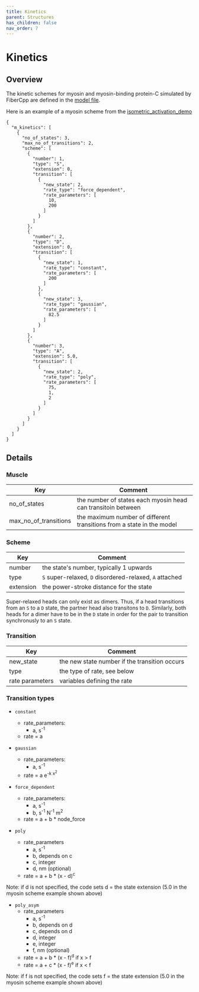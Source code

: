 ```yaml
---
title: Kinetics
parent: Structures
has_children: false
nav_order: 7
---
```


# Kinetics

## Overview

The kinetic schemes for myosin and myosin-binding protein-C simulated by FiberCpp are defined in the [model file](../model/model.html).

Here is an example of a myosin scheme from the [isometric_activation_demo](../../demos/getting_started/isometric_activation/isometric_activation.html)

````
{
  "m_kinetics": [
    {
      "no_of_states": 3,
      "max_no_of_transitions": 2,
      "scheme": [
        {
          "number": 1,
          "type": "S",
          "extension": 0,
          "transition": [
            {
              "new_state": 2,
              "rate_type": "force_dependent",
              "rate_parameters": [
                10,
                200
              ]
            }
          ]
        },
        {
          "number": 2,
          "type": "D",
          "extension": 0,
          "transition": [
            {
              "new_state": 1,
              "rate_type": "constant",
              "rate_parameters": [
                200
              ]
            },
            {
              "new_state": 3,
              "rate_type": "gaussian",
              "rate_parameters": [
                82.5
              ]
            }
          ]
        },
        {
          "number": 3,
          "type": "A",
          "extension": 5.0,
          "transition": [
            {
              "new_state": 2,
              "rate_type": "poly",
              "rate_parameters": [
                75,
                1,
                2
              ]
            }
          ]
        }
      ]
    }
  ]
}
````

## Details

### Muscle

| Key | Comment |
| ---- | ---- |
| no_of_states | the number of states each myosin head can transitoin between |
| max_no_of_transitions | the maximum number of different transitions from a state in the model |

### Scheme

| Key | Comment |
| ---- | ---- |
| number | the state's number, typically 1 upwards |
| type | `S` super-relaxed, `D` disordered-relaxed, `A` attached |
| extension | the power-stroke distance for the state |

Super-relaxed heads can only exist as dimers. Thus, if a head transitions from an `S` to a `D` state, the partner head also transitons to `D`. Similarly, both heads for a dimer have to be in the `D` state in order for the pair to transition synchronusly to an `S` state.

### Transition

| Key | Comment |
| ---- | ---- |
| new_state | the new state number if the transition occurs |
| type | the type of rate, see below |
| rate parameters | variables defining the rate |

### Transition types

+ `constant`
  + rate_parameters:
    + a, s<sup>-1</sup> 
  + rate = a

+ `gaussian`
  + rate_parameters:
    + a, s<sup>-1</sup> 
  + rate = a e<sup>-k x<sup>2</sup></sup>

+ `force_dependent`
  + rate_parameters:
    + a, s<sup>-1</sup> 
    + b, s<sup>-1</sup> N<sup>-1</sup> m<sup>2</sup>
  + rate = a + b * node_force

+ `poly`
  + rate_parameters
    + a, s<sup>-1</sup> 
    + b, depends on c
    + c, integer
	+ d, nm (optional)
  + rate = a + b * (x - d)<sup>c</sup>
  
Note: if d is not specified, the code sets d = the state extension (5.0 in the myosin scheme example shown above)

+ `poly_asym`
  + rate_parameters
    + a, s<sup>-1</sup> 
    + b, depends on d
    + c, depends on d
	+ d, integer
	+ e, integer
	+ f, nm (optional)
  + rate = a + b * (x - f)<sup>d</sup> if x > f
  + rate = a + c * (x - f)<sup>e</sup> if x < f
  
Note: if f is not specified, the code sets f = the state extension (5.0 in the myosin scheme example shown above)
  


